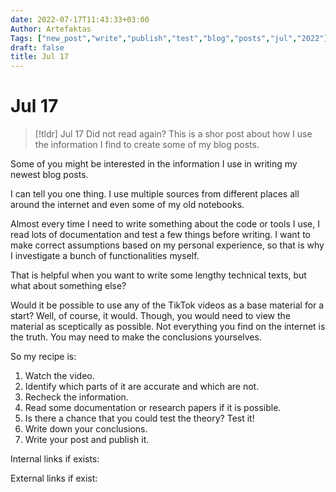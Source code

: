 ```yaml
---
date: 2022-07-17T11:43:33+03:00
Author: Artefaktas
Tags: ["new_post","write","publish","test","blog","posts","jul","2022"]
draft: false
title: Jul 17
---
```


# Jul 17

> [!tldr] Jul 17
> Did not read again? This is a shor post about how I use the information I find to create some of my blog posts.  


Some of you might be interested in the information I use in writing my newest blog posts. 

  

I can tell you one thing. I use multiple sources from different places all around the internet and even some of my old notebooks.

  

Almost every time I need to write something about the code or tools I use, I read lots of documentation and test a few things before writing. I want to make correct assumptions based on my personal experience, so that is why I investigate a bunch of functionalities myself. 

  

That is helpful when you want to write some lengthy technical texts, but what about something else?

  

Would it be possible to use any of the TikTok videos as a base material for a start? Well, of course, it would. Though, you would need to view the material as sceptically as possible. Not everything you find on the internet is the truth. You may need to make the conclusions yourselves. 

  

So my recipe is:

  

1.  Watch the video.
2.  Identify which parts of it are accurate and which are not.
3.  Recheck the information.
4.  Read some documentation or research papers if it is possible.
5.  Is there a chance that you could test the theory? Test it!
6.  Write down your conclusions.
7.  Write your post and publish it.


Internal links if exists: 

External links if exist:
